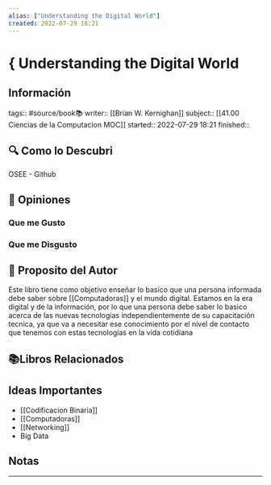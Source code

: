 ```yaml
---
alias: ["Understanding the Digital World"]
created: 2022-07-29 18:21
---
```

# { Understanding the Digital World
## Información
tags:: #source/book📚 
writer:: [[Brian W. Kernighan]]
subject:: [[41.00 Ciencias de la Computacion MOC]]
started:: 2022-07-29 18:21
finished::

## 🔍 Como lo Descubri
OSEE - Github

## 🧠 Opiniones

### Que me Gusto

### Que me Disgusto

## 📒 Proposito del Autor
Este libro tiene como objetivo enseñar lo basico que una persona informada debe saber sobre [[Computadoras]] y el mundo digital. Estamos en la era digital y de la información, por lo que una persona debe saber lo basico acerca de las nuevas tecnologias independientemente de su capacitación tecnica, ya que va a necesitar ese conocimiento por el nivel de contacto que tenemos con estas tecnologias en la vida cotidiana

## 📚Libros Relacionados

## Ideas Importantes
- [[Codificacion Binaria]]
- [[Computadoras]]
- [[Networking]]
- Big Data

## Notas



___

